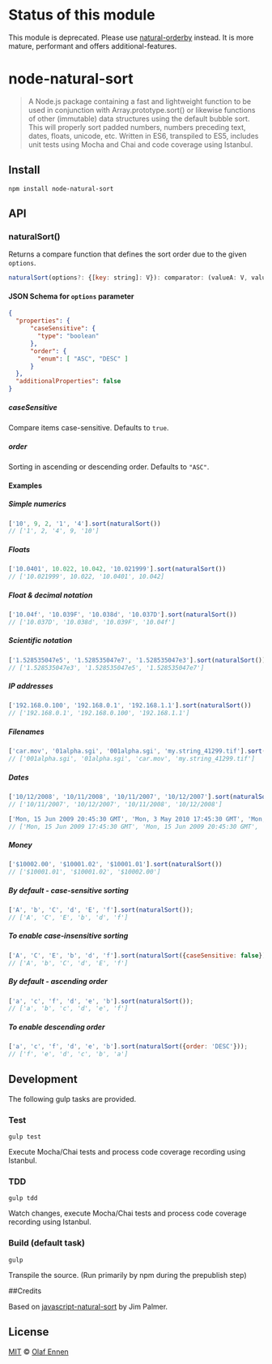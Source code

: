 # Status of this module

This module is deprecated. Please use [natural-orderby](https://www.npmjs.com/package/natural-orderby) instead. It is more mature, performant and offers additional-features.

# node-natural-sort

> A Node.js package containing a fast and lightweight function to be used in conjunction with Array.prototype.sort() or likewise functions of other (immutable) data structures using the default bubble sort. This will properly sort padded numbers, numbers preceding text, dates, floats, unicode, etc.
> Written in ES6, transpiled to ES5, includes unit tests using Mocha and Chai and code coverage using Istanbul.

## Install

```
npm install node-natural-sort
```

## API

### naturalSort()

Returns a compare function that defines the sort order due to the given `options`.

```javascript
naturalSort(options?: {[key: string]: V}): comparator: (valueA: V, valueB: V) => number
```

#### JSON Schema for `options` parameter

```json
{
  "properties": {
      "caseSensitive": {
        "type": "boolean"
      },
      "order": {
        "enum": [ "ASC", "DESC" ]
      }
  },
  "additionalProperties": false
}
```

##### caseSensitive

Compare items case-sensitive.
Defaults to `true`.

##### order

Sorting in ascending or descending order.
Defaults to `"ASC"`.

#### Examples

##### Simple numerics

```javascript
['10', 9, 2, '1', '4'].sort(naturalSort())
// ['1', 2, '4', 9, '10']
```

##### Floats

```javascript
['10.0401', 10.022, 10.042, '10.021999'].sort(naturalSort())
// ['10.021999', 10.022, '10.0401', 10.042]
```

##### Float & decimal notation

```javascript
['10.04f', '10.039F', '10.038d', '10.037D'].sort(naturalSort())
// ['10.037D', '10.038d', '10.039F', '10.04f']
```

##### Scientific notation

```javascript
['1.528535047e5', '1.528535047e7', '1.528535047e3'].sort(naturalSort())
// ['1.528535047e3', '1.528535047e5', '1.528535047e7']
```

##### IP addresses

```javascript
['192.168.0.100', '192.168.0.1', '192.168.1.1'].sort(naturalSort())
// ['192.168.0.1', '192.168.0.100', '192.168.1.1']
```

##### Filenames

```javascript
['car.mov', '01alpha.sgi', '001alpha.sgi', 'my.string_41299.tif'].sort(naturalSort())
// ['001alpha.sgi', '01alpha.sgi', 'car.mov', 'my.string_41299.tif']
```

##### Dates

```javascript
['10/12/2008', '10/11/2008', '10/11/2007', '10/12/2007'].sort(naturalSort())
// ['10/11/2007', '10/12/2007', '10/11/2008', '10/12/2008']

['Mon, 15 Jun 2009 20:45:30 GMT', 'Mon, 3 May 2010 17:45:30 GMT', 'Mon, 15 Jun 2009 17:45:30 GMT'].sort(naturalSort())
// ['Mon, 15 Jun 2009 17:45:30 GMT', 'Mon, 15 Jun 2009 20:45:30 GMT', 'Mon, 3 May 2010 17:45:30 GMT']
```

##### Money

```javascript
['$10002.00', '$10001.02', '$10001.01'].sort(naturalSort())
// ['$10001.01', '$10001.02', '$10002.00']
```

##### By default - case-sensitive sorting

```javascript
['A', 'b', 'C', 'd', 'E', 'f'].sort(naturalSort());
// ['A', 'C', 'E', 'b', 'd', 'f']
```

##### To enable case-insensitive sorting

```javascript
['A', 'C', 'E', 'b', 'd', 'f'].sort(naturalSort({caseSensitive: false}));
// ['A', 'b', 'C', 'd', 'E', 'f']
```

##### By default - ascending order

```javascript
['a', 'c', 'f', 'd', 'e', 'b'].sort(naturalSort());
// ['a', 'b', 'c', 'd', 'e', 'f']
```

##### To enable descending order

```javascript
['a', 'c', 'f', 'd', 'e', 'b'].sort(naturalSort({order: 'DESC'}));
// ['f', 'e', 'd', 'c', 'b', 'a']
```

## Development

The following gulp tasks are provided.

### Test

```
gulp test
```

Execute Mocha/Chai tests and process code coverage recording using Istanbul.

### TDD

```
gulp tdd
```

Watch changes, execute Mocha/Chai tests and process code coverage recording using Istanbul.

### Build (default task)

```
gulp
```

Transpile the source. (Run primarily by npm during the prepublish step)

##Credits

Based on [javascript-natural-sort](https://github.com/overset/javascript-natural-sort) by Jim Palmer.

## License

[MIT](LICENSE.md) © [Olaf Ennen](https://github.com/yobacca)
